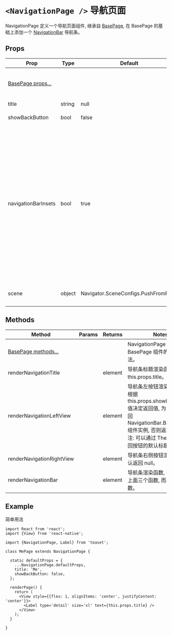 # `<NavigationPage />` 导航页面
NavigationPage 定义一个导航页面组件, 继承自 [BasePage](BasePage.md), 在 BasePage 的基础上添加一个 [NavigationBar](NavigationBar.md) 导航条。

## Props
| Prop | Type | Default | Note |
|---|---|---|---|
| [BasePage props...](BasePage.md) |  |  | NavigationPage 组件继承 BasePage 组件的全部属性。
| title | string | null | 导航条标题。
| showBackButton | bool | false | 是否显示返回按钮。
| navigationBarInsets | bool | true | 是否为内容区域增加导航条占用空间。<br/>此属性默认为 true, 使得内容不被导航条遮挡, 如果页面内容实用 ScrollView 且需要自行控制 NavigationBar 导航条的显示/隐藏, 那么你需要将此属性设置为 false 并自行在 ScrollView 容器里增加导航条的占用空间, 这样可以在导航条隐藏后把顶部空间利用起来。
| scene | object | Navigator.SceneConfigs.PushFromRight | 继承自 BasePage 并修改默认值。

## Methods
| Method | Params | Returns | Notes |
|---|---|---|---|
| [BasePage methods...](BasePage.md) |  |  | NavigationPage 组件继承 BasePage 组件的全部方法。
| renderNavigationTitle |  | element | 导航条标题渲染函数, 默认为 this.props.title。
| renderNavigationLeftView |  | element | 导航条左按钮渲染函数, 默认根据 this.props.showBackButton 值决定返回值, 为 true 时返回 NavigationBar.BackButton 组件实例, 否则返回 null。<br/>注: 可以通过 Theme 修改返回按钮的默认标题。
| renderNavigationRightView |  | element | 导航条右侧按钮渲染函数, 默认返回 null。
| renderNavigationBar |  | element | 导航条渲染函数, 一般应重写上面三个函数, 而不是此函数。

## Example
简单用法
```
import React from 'react';
import {View} from 'react-native';

import {NavigationPage, Label} from 'teaset';

class MePage extends NavigationPage {

  static defaultProps = {
    ...NavigationPage.defaultProps,
    title: 'Me',
    showBackButton: false,
  };

  renderPage() {
    return (
      <View style={{flex: 1, alignItems: 'center', justifyContent: 'center'}}>
        <Label type='detail' size='xl' text={this.props.title} />
      </View>
    );
  }

}
```
